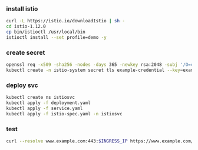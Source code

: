 ### install istio
```bash
curl -L https://istio.io/downloadIstio | sh -
cd istio-1.12.0
cp bin/istioctl /usr/local/bin
istioctl install --set profile=demo -y
```

### create secret
```bash
openssl req -x509 -sha256 -nodes -days 365 -newkey rsa:2048 -subj '/O=cncamp Inc./CN=www.example.com' -keyout example.key -out example.crt
kubectl create -n istio-system secret tls example-credential --key=example.key --cert=example.crt
```

### deploy svc
```bash
kubectl create ns istiosvc
kubectl apply -f deployment.yaml
kubectl apply -f service.yaml
kubectl apply -f istio-spec.yaml -n istiosvc
```

### test
```bash
curl --resolve www.example.com:443:$INGRESS_IP https://www.example.com/healthz -v -k
```
